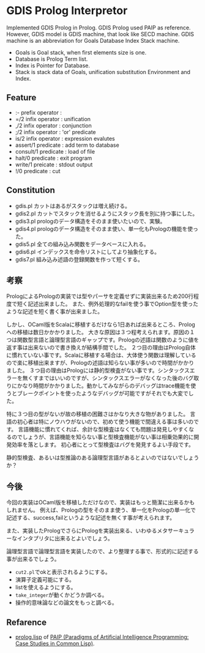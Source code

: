 # GDIS Prolog Interpretor

Implemented GDIS Prolog in Prolog.
GDIS Prolog used PAIP as reference.
However, GDIS model is GDIS machine, that look like SECD machine.
GDIS machine is an abbreviation for Goals Database Index Stack machine.

- Goals is Goal stack, when first elements size is one.
- Database is Prolog Term list.
- Index is Pointer for Database.
- Stack is stack data of Goals, unification substitution Environment and Index.

## Feature

- :- prefix operator :
- =/2 infix operator : unification
- ,/2 infix operator : conjunction
- ;/2 infix operator : 'or' predicate
- is/2 infix operator : expression evalutes
- assert/1 predicate : add term to database
- consult/1 predicate : load of file
- halt/0 predicate : exit program
- write/1 preicate : stdout output
- !/0 predicate : cut

## Constitution

- gdis.pl カットはあるがスタックは増え続ける。
- gdis2.pl カットでスタックを消せるようにスタック長を別に持つ事にした。
- gdis3.pl prologのデータ構造をそのまま使いたいので、実験。
- gdis4.pl prologのデータ構造をそのまま使い、単一化もPrologの機能を使った。
- gdis5.pl 全ての組み込み関数をデータベースに入れる。
- gdis6.pl インデックスを命令リストにしてより抽象化する。
- gdis7.pl 組み込み述語の登録関数を作って短くする。


## 考察

PrologによるPrologの実装では型やパーサを定義せずに実装出来るため200行程度で短く記述出来ました。
また、例外処理的なfailを使う事でOption型を使ったような記述を短く書く事が出来ました。

しかし、OCaml版をScalaに移植するだけなら1日あれば出来るところ、Prologへの移植は数日かかかりました。
大きな原因は３つ程考えられます。原因の１つは関数型言語と論理型言語のギャップです。Prologの述語は関数のように値を返す事は出来ないので書き換えが結構手間でした。
２つ目の理由はProlog自体に慣れていない事です。Scalaに移植する場合は、大体使う関数は理解しているので楽に移植出来ますが、Prologの述語は知らない事が多いので時間がかかりました。
３つ目の理由はPrologには静的型検査がない事です。シンタックスエラーを無くすまではいいのですが、シンタックスエラーがなくなった後のバグ取りにかなり時間がかかりました。動かしてみながらのデバッグはtrace機能を使うとブレークポイントを使ったようなデバッグが可能ですがそれでも大変でした。

特に３つ目の型がないが故の移植の困難さはかなり大きな物がありました。
言語の初心者は特にノウハウがないので、初めて使う機能で間違える事は多いのです。
言語機能に慣れてくれば、余計な型検査はなくても問題は発見しやすくなるのでしょうが、言語機能を知らない事と型検査機能がない事は相乗効果的に開発効率を落とします。
初心者にとって型検査はバグを発見するよい手段です。

静的型検査、あるいは型推論のある論理型言語があるとよいのではないでしょうか？

## 今後

今回の実装はOCaml版を移植しただけなので、実装はもっと簡潔に出来るかもしれません。
例えば、Prologの型をそのまま使う、単一化をPrologの単一化で記述する、success,failというような記述を無くす事が考えられます。

また、実装したPrologでさらにPrologを実装出来る、いわゆるメタサーキュラーなインタプリタに出来るとよいでしょう。

論理型言語で論理型言語を実装したので、より整理する事で、形式的に記述する事が出来るでしょう。


- `cut2.pl`でokと表示されるようにする。
- 演算子定義可能にする。
- listを使えるようにする。
- `take_integer`が動くかどうか調べる。
- 操作的意味論などの論文をもっと調べる。

## Refarence

- [prolog.lisp](http://norvig.com/paip/prolog.lisp) of [PAIP (Paradigms of Artificial Intelligence Programming: Case Studies in Common Lisp)](http://norvig.com/paip).
